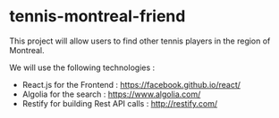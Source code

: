 # tennis-montreal-friend
This project will allow users to find other tennis players in the region of Montreal.

We will use the following technologies :

- React.js for the Frontend : https://facebook.github.io/react/
- Algolia for the search : https://www.algolia.com/
- Restify for building Rest API calls : http://restify.com/
